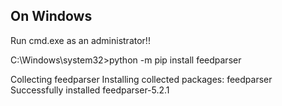## On Windows

Run cmd.exe as an administrator!!

C:\Windows\system32>python -m pip install feedparser

Collecting feedparser
Installing collected packages: feedparser
Successfully installed feedparser-5.2.1
